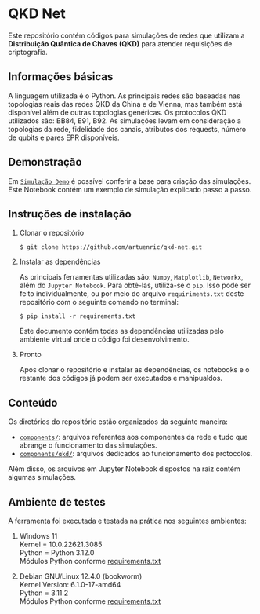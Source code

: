 # QKD Net
Este repositório contém códigos para simulações de redes que utilizam a **Distribuição Quântica de Chaves (QKD)** para atender requisições de criptografia.

## Informações básicas
A linguagem utilizada é o Python. As principais redes são baseadas nas topologias reais das redes QKD da China e de Vienna, mas também está disponível além de outras topologias genéricas. Os protocolos QKD utilizados são: BB84, E91, B92. As simulações levam em consideração a topologias da rede, fidelidade dos canais, atributos dos requests, número de qubits e pares EPR disponíveis.<br>

## Demonstração
Em [``Simulação Demo``](https://github.com/artuenric/qkd-net/blob/b831ef3fcc2df9f212e8084bb63e7f2080aa6493/Simula%C3%A7%C3%A3o%20Demo.ipynb) é possível conferir a base para criação das simulações. Este Notebook contém um exemplo de simulação explicado passo a passo.

## Instruções de instalação
1. Clonar o repositório

   ````
   $ git clone https://github.com/artuenric/qkd-net.git
   ````
3. Instalar as dependências
   
   As principais ferramentas utilizadas são:
``Numpy``, ``Matplotlib``, ``Networkx``, além do ``Jupyter Notebook``. Para obtê-las, utiliza-se o ``pip``. Isso pode ser feito individualmente, ou por meio do arquivo ``requiriments.txt`` deste repositório com o seguinte comando no terminal:
   ````
   $ pip install -r requirements.txt
   ````
   Este documento contém todas as dependências utilizadas pelo ambiente virtual onde o código foi desenvolvimento.
5. Pronto

   Após clonar o repositório e instalar as dependências, os notebooks e o restante dos códigos já podem ser executados e manipualdos.

## Conteúdo
Os diretórios do repositório estão organizados da seguinte maneira:<br>
- [``components/``](https://github.com/artuenric/qkd-net/tree/0c46fd9d58ff9919eba7d821b81097dcb801f3dc/components): arquivos referentes aos componentes da rede e tudo que abrange o funcionamento das simulações.
- [``components/qkd/``](https://github.com/artuenric/qkd-net/tree/0c46fd9d58ff9919eba7d821b81097dcb801f3dc/components/qkd): arquivos dedicados ao funcionamento dos protocolos.

Além disso, os arquivos em Jupyter Notebook dispostos na raiz contém algumas simulações.
## Ambiente de testes
A ferramenta foi executada e testada na prática nos seguintes ambientes:
1. Windows 11 <br>
   Kernel = 10.0.22621.3085 <br>
   Python = Python 3.12.0 <br>
   Módulos Python conforme [requirements.txt](https://github.com/artuenric/qkd-net/blob/0c46fd9d58ff9919eba7d821b81097dcb801f3dc/requirements.txt) <br>

3. Debian GNU/Linux 12.4.0 (bookworm) <br>
   Kernel Version: 6.1.0-17-amd64 <br>
   Python = 3.11.2 <br>
   Módulos Python conforme [requirements.txt](https://github.com/artuenric/qkd-net/blob/0c46fd9d58ff9919eba7d821b81097dcb801f3dc/requirements.txt) <br>
